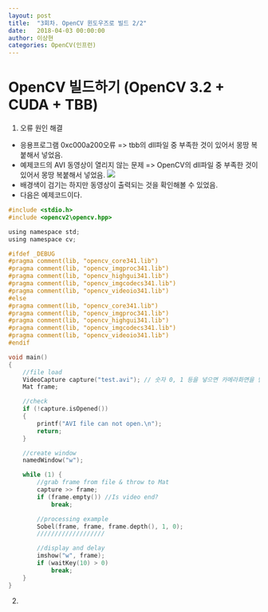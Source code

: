 ```yaml
---
layout: post
title:  "3회차. OpenCV 윈도우즈로 빌드 2/2"
date:   2018-04-03 00:00:00
author: 이상현
categories: OpenCV(인프런)
---
```


# OpenCV 빌드하기 (OpenCV 3.2 + CUDA + TBB)
1. 오류 원인 해결
- 응용프로그램 0xc000a200오류 => tbb의 dll파일 중 부족한 것이 있어서 몽땅 복붙해서 넣었음.
- 예제코드의 AVI 동영상이 열리지 않는 문제 => OpenCV의 dll파일 중 부족한 것이 있어서 몽땅 복붙해서 넣었음.
<img src="{{ site.baseurl }}/assets/postImages/20180403/avi.jpg"> <br>
- 배경색이 검기는 하지만 동영상이 출력되는 것을 확인해볼 수 있었음.
- 다음은 예제코드이다. <br>

```c
#include <stdio.h>
#include <opencv2\opencv.hpp>

using namespace std;
using namespace cv;

#ifdef _DEBUG
#pragma comment(lib, "opencv_core341.lib")
#pragma comment(lib, "opencv_imgproc341.lib")
#pragma comment(lib, "opencv_highgui341.lib")
#pragma comment(lib, "opencv_imgcodecs341.lib")
#pragma comment(lib, "opencv_videoio341.lib")
#else
#pragma comment(lib, "opencv_core341.lib")
#pragma comment(lib, "opencv_imgproc341.lib")
#pragma comment(lib, "opencv_highgui341.lib")
#pragma comment(lib, "opencv_imgcodecs341.lib")
#pragma comment(lib, "opencv_videoio341.lib")
#endif

void main()
{
	//file load
	VideoCapture capture("test.avi"); // 숫자 0, 1 등을 넣으면 카메라화면을 받아옴.
	Mat frame;

	//check
	if (!capture.isOpened())
	{
		printf("AVI file can not open.\n");
		return;
	}

	//create window
	namedWindow("w");

	while (1) {
		//grab frame from file & throw to Mat
		capture >> frame;
		if (frame.empty()) //Is video end?
			break;

		//processing example
		Sobel(frame, frame, frame.depth(), 1, 0);
		///////////////////

		//display and delay
		imshow("w", frame);
		if (waitKey(10) > 0)
			break;
	}
}
```

2.
